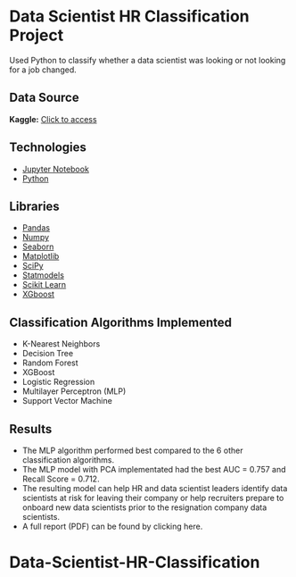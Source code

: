 # Data Scientist HR Classification Project
Used Python to classify whether a data scientist was looking or not looking for a job changed.

## Data Source
**Kaggle:** [Click to access](https://www.kaggle.com/arashnic/hr-analytics-job-change-of-data-scientists)

## Technologies
- [Jupyter Notebook](https://jupyter.org/)
- [Python](https://www.python.org/)

## Libraries
- [Pandas](https://pandas.pydata.org/)
- [Numpy](https://numpy.org/)
- [Seaborn](https://seaborn.pydata.org/)
- [Matplotlib](https://matplotlib.org/)
- [SciPy](https://scipy.org/)
- [Statmodels](https://www.statsmodels.org/stable/index.html)
- [Scikit Learn](https://scikit-learn.org/stable/)
- [XGboost](https://xgboost.readthedocs.io/en/stable/python/index.html)

## Classification Algorithms Implemented
- K-Nearest Neighbors
- Decision Tree
- Random Forest
- XGBoost
- Logistic Regression
- Multilayer Perceptron (MLP)
- Support Vector Machine

## Results
- The MLP algorithm performed best compared to the 6 other classification algorithms.
- The MLP model with PCA implementated had the best AUC = 0.757 and Recall Score = 0.712.
- The resulting model can help HR and data scientist leaders identify data scientists at risk for leaving their company or help recruiters prepare to onboard new data scientists prior to the resignation company data scientists.
- A full report (PDF) can be found by clicking here.
# Data-Scientist-HR-Classification
